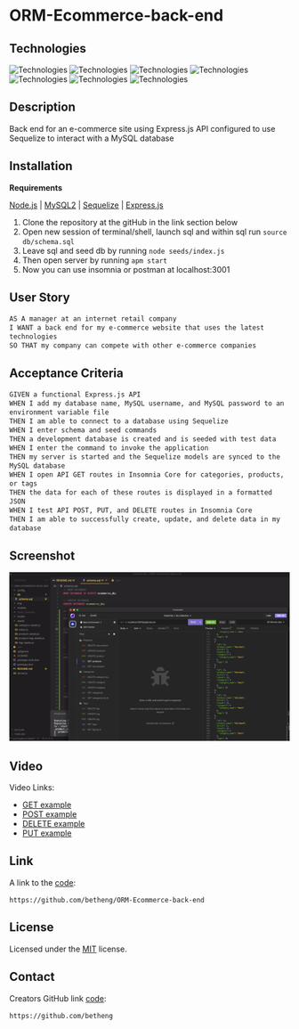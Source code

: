 # ORM-Ecommerce-back-end

## Technologies
![Technologies](https://img.shields.io/badge/-Git-F05032?logo=Git&logoColor=white)
![Technologies](https://img.shields.io/badge/-JavaScript-007396?logo=JavaScript&logoColor=white)
![Technologies](https://img.shields.io/badge/-Node.js-339933?logo=Node.js&logoColor=white)
![Technologies](https://img.shields.io/badge/-npm-CB3837?logo=npm&logoColor=white)
![Technologies](https://img.shields.io/badge/-MySQL-4479A1?logo=MySQL&logoColor=white)
![Technologies](https://img.shields.io/badge/-Sequelize-52B0E7?logo=Sequelize=&logoColor=white)
![Technologies](https://img.shields.io/badge/-Express.js-000000?logo=Express=&logoColor=white)


## Description
Back end for an e-commerce site using Express.js API configured to use Sequelize to interact with a MySQL database

## Installation
**Requirements**

[Node.js](https://nodejs.org/en/) | [MySQL2](https://www.npmjs.com/package/mysql2) | [Sequelize](https://www.npmjs.com/package/sequelize) | [Express.js](https://expressjs.com/)

1. Clone the repository at the gitHub in the link section below
2. Open new session of terminal/shell, launch sql and within sql run ```source db/schema.sql```
3. Leave sql and seed db by running ```node seeds/index.js```
4. Then open server by running ```apm start```
5. Now you can use insomnia or postman at localhost:3001 

## User Story
```
AS A manager at an internet retail company
I WANT a back end for my e-commerce website that uses the latest technologies
SO THAT my company can compete with other e-commerce companies
```

## Acceptance Criteria
```
GIVEN a functional Express.js API
WHEN I add my database name, MySQL username, and MySQL password to an environment variable file
THEN I am able to connect to a database using Sequelize
WHEN I enter schema and seed commands
THEN a development database is created and is seeded with test data
WHEN I enter the command to invoke the application
THEN my server is started and the Sequelize models are synced to the MySQL database
WHEN I open API GET routes in Insomnia Core for categories, products, or tags
THEN the data for each of these routes is displayed in a formatted JSON
WHEN I test API POST, PUT, and DELETE routes in Insomnia Core
THEN I am able to successfully create, update, and delete data in my database
```

## Screenshot
![Schema & Insomnia GET example](./img/SS_schema_insomniaGET.png)

## Video
Video Links:
- [GET example](https://watch.screencastify.com/v/IseF0YPuJB75KOf9bxWa)
- [POST example](https://watch.screencastify.com/v/IkyJjRURaCjskJlY5STL)
- [DELETE example](https://watch.screencastify.com/v/tG9ezhUbglamAiWnVvIK)
- [PUT example](https://watch.screencastify.com/v/XjJY9GlAMEP1Qa63udqb)


## Link
A link to the [code](https://github.com/betheng/ORM-Ecommerce-back-end):
```
https://github.com/betheng/ORM-Ecommerce-back-end
```

## License
  
  Licensed under the [MIT](LICENSE) license.

## Contact
Creators GitHub link [code](https://github.com/betheng ):
```
https://github.com/betheng 
```
